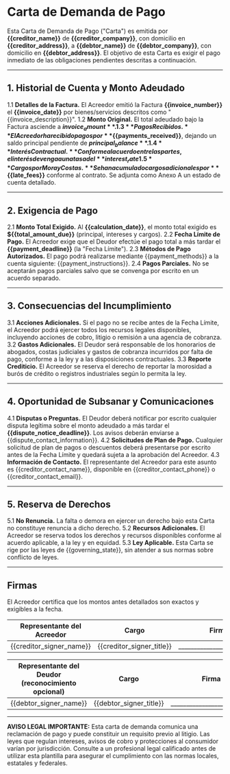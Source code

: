 ﻿# Carta de Demanda de Pago

Esta Carta de Demanda de Pago ("Carta") es emitida por **{{creditor_name}}** de **{{creditor_company}}**, con domicilio en **{{creditor_address}}**, a **{{debtor_name}}** de **{{debtor_company}}**, con domicilio en **{{debtor_address}}**. El objetivo de esta Carta es exigir el pago inmediato de las obligaciones pendientes descritas a continuación.

---

## 1. Historial de Cuenta y Monto Adeudado

1.1 **Detalles de la Factura.** El Acreedor emitió la Factura **{{invoice_number}}** el **{{invoice_date}}** por bienes/servicios descritos como "{{invoice_description}}".
1.2 **Monto Original.** El total adeudado bajo la Factura asciende a **${{invoice_amount}}**.
1.3 **Pagos Recibidos.** El Acreedor ha recibido pagos por **${{payments_received}}**, dejando un saldo principal pendiente de **${{principal_balance}}**.
1.4 **Interés Contractual.** Conforme al acuerdo entre las partes, el interés devenga a una tasa del **{{interest_rate}}%** anual desde **{{interest_start_date}}** hasta que se reciba el pago.
1.5 **Cargos por Mora y Costas.** Se han acumulado cargos adicionales por **${{late_fees}}** conforme al contrato. Se adjunta como Anexo A un estado de cuenta detallado.

---

## 2. Exigencia de Pago

2.1 **Monto Total Exigido.** Al **{{calculation_date}}**, el monto total exigido es **${{total_amount_due}}** (principal, intereses y cargos).
2.2 **Fecha Límite de Pago.** El Acreedor exige que el Deudor efectúe el pago total a más tardar el **{{payment_deadline}}** (la "Fecha Límite").
2.3 **Métodos de Pago Autorizados.** El pago podrá realizarse mediante {{payment_methods}} a la cuenta siguiente: {{payment_instructions}}.
2.4 **Pagos Parciales.** No se aceptarán pagos parciales salvo que se convenga por escrito en un acuerdo separado.

---

## 3. Consecuencias del Incumplimiento

3.1 **Acciones Adicionales.** Si el pago no se recibe antes de la Fecha Límite, el Acreedor podrá ejercer todos los recursos legales disponibles, incluyendo acciones de cobro, litigio o remisión a una agencia de cobranza.
3.2 **Gastos Adicionales.** El Deudor será responsable de los honorarios de abogados, costas judiciales y gastos de cobranza incurridos por falta de pago, conforme a la ley y a las disposiciones contractuales.
3.3 **Reporte Crediticio.** El Acreedor se reserva el derecho de reportar la morosidad a burós de crédito o registros industriales según lo permita la ley.

---

## 4. Oportunidad de Subsanar y Comunicaciones

4.1 **Disputas o Preguntas.** El Deudor deberá notificar por escrito cualquier disputa legítima sobre el monto adeudado a más tardar el **{{dispute_notice_deadline}}**. Los avisos deberán enviarse a {{dispute_contact_information}}.
4.2 **Solicitudes de Plan de Pago.** Cualquier solicitud de plan de pagos o descuentos deberá presentarse por escrito antes de la Fecha Límite y quedará sujeta a la aprobación del Acreedor.
4.3 **Información de Contacto.** El representante del Acreedor para este asunto es {{creditor_contact_name}}, disponible en {{creditor_contact_phone}} o {{creditor_contact_email}}.

---

## 5. Reserva de Derechos

5.1 **No Renuncia.** La falta o demora en ejercer un derecho bajo esta Carta no constituye renuncia a dicho derecho.
5.2 **Recursos Adicionales.** El Acreedor se reserva todos los derechos y recursos disponibles conforme al acuerdo aplicable, a la ley y en equidad.
5.3 **Ley Aplicable.** Esta Carta se rige por las leyes de {{governing_state}}, sin atender a sus normas sobre conflicto de leyes.

---

## Firmas

El Acreedor certifica que los montos antes detallados son exactos y exigibles a la fecha.

| Representante del Acreedor | Cargo | Firma | Fecha |
|----------------------------|-------|-------|-------|
| {{creditor_signer_name}}   | {{creditor_signer_title}} | __________________________ | {{creditor_signer_date}} |

| Representante del Deudor (reconocimiento opcional) | Cargo | Firma | Fecha |
|----------------------------------------------------|-------|-------|-------|
| {{debtor_signer_name}}                              | {{debtor_signer_title}} | __________________________ | {{debtor_signer_date}} |

---

**AVISO LEGAL IMPORTANTE:** Esta carta de demanda comunica una reclamación de pago y puede constituir un requisito previo al litigio. Las leyes que regulan intereses, avisos de cobro y protecciones al consumidor varían por jurisdicción. Consulte a un profesional legal calificado antes de utilizar esta plantilla para asegurar el cumplimiento con las normas locales, estatales y federales.

